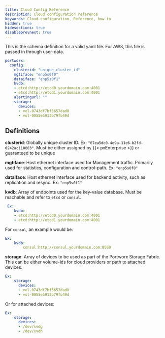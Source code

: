 ```yaml
---
title: Cloud Config Reference
description: Cloud configuration reference
keywords: Cloud configuration, Reference, how to
hidden: true
hidesections: true
disableprevnext: true
---
```


This is the schema definition for a valid yaml file. For AWS, this file is passed in through user-data.

```yaml
portworx:
  config:
    clusterid: "unique_cluster_id"
    mgtiface: "enp5s0f0"
    dataiface: "enp5s0f1"
    kvdb:
    - etcd:http://etcd0.yourdomain.com:4001
    - etcd:http://etcd1.yourdomain.com:4001
    alertingurl: ""
    storage:
      devices:
      - vol-0743df7bf5657dad8
      - vol-0055e5913b79fb49d
```

## Definitions

**clusterid**:   Globally unique cluster ID.  Ex: `"07ea5dc0-4e9a-11e6-b2fd-0242ac110003"`.   Must be either assigned by {{< pxEnterprise >}} or guaranteed to be unique

**mgtiface**:   Host ethernet interface used for Management traffic.  Primarily used for statistics, configuration and control-path.   Ex: `"enp5s0f0"`

**dataiface**:  Host ethernet interface used for backend activity, such as replication and resync.  Ex: `"enp5s0f1"`

**kvdb**:  Array of endpoints used for the key-value database.  Must be reachable and refer to `etcd` or `consul`.

```yaml
 Ex:
    kvdb:
    - etcd:http://etcd0.yourdomain.com:4001
    - etcd:http://etcd1.yourdomain.com:4001
```

For `consul`, an example would be:

```yaml
Ex:
    kvdb:
        consul:http://consul.yourdomain.com:8500
```

**storage**:   Array of devices to be used as part of the Portworx Storage Fabric. This can be either volume-ids for cloud providers or path to attached devices.

```yaml
Ex:
    storage:
      devices:
      - vol-0743df7bf5657dad8
      - vol-0055e5913b79fb49d
```

Or for attached devices:

```yaml
Ex:
    storage:
      devices:
      - /dev/xvdg
      - /dev/xvdh
```
